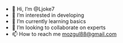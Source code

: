 - 👋 Hi, I’m @Ljoke7
- 👀 I’m interested in developing
- 🌱 I’m currently learning basics
- 💞️ I’m looking to collaborate on experts
- 📫 How to reach me mozgul88@gmail.com

<!---
Ljoke7/Ljoke7 is a ✨ special ✨ repository because its `README.md` (this file) appears on your GitHub profile.
You can click the Preview link to take a look at your changes.
--->
